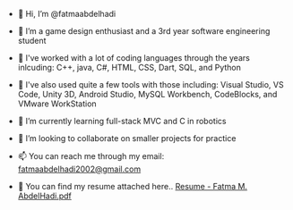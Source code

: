 - 👋 Hi, I’m @fatmaabdelhadi
- 👀 I’m a game design enthusiast and a 3rd year software engineering student
- 💪 I've worked with a lot of coding languages through the years inlcuding: C++, java, C#, HTML, CSS, Dart, SQL, and Python
- 🔧 I've also used quite a few tools with those including: Visual Studio, VS Code, Unity 3D, Android Studio, MySQL Workbench,    CodeBlocks, and VMware WorkStation
- 🌱 I’m currently learning full-stack MVC and C in robotics
- 💞️ I’m looking to collaborate on smaller projects for practice
- 📫 You can reach me through my email: fatmaabdelhadi2002@gmail.com

- 📇 You can find my resume attached here.. [Resume - Fatma M. AbdelHadi.pdf](https://github.com/fatmaabdelhadi/fatmaabdelhadi/files/11359732/Resume.-.Fatma.M.AbdelHadi.pdf)
